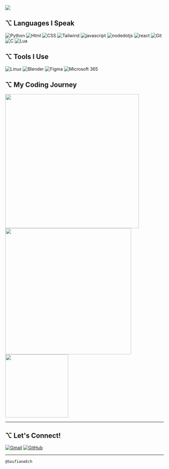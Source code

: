 <!-- ## ✦ Hey! -->

<div align="left" >

<!-- <img src="https://raw.githubusercontent.com/SoufianeEch/SoufianeEch/refs/heads/main/star.gif" alt="Coding Animation" width="250" align="right"> 

## ⌥ I'm **Soufiane**

✦ A passionate developer currently studying `Math and Applications`.  
✦ Bringing ideas to life.<br>
✦ I'm experienced with `Python`, `JavaScript`, `HTML`, and `CSS`. -->

</div>

![](https://komarev.com/ghpvc/?username=SoufianeEch&color=blue&theme=for-the-badge&style=for-the-badge)

## ⌥ **Languages I Speak**

![Python](https://img.shields.io/badge/Python-red?style=for-the-badge&logo=python&logoColor=white)
![Html](https://img.shields.io/badge/Html-red?style=for-the-badge&logo=HTML5&logoColor=white)
![CSS](https://img.shields.io/badge/Css-red?style=for-the-badge&logo=csswizardry&logoColor=white)
![Tailwind](https://img.shields.io/badge/tailwind-red?style=for-the-badge&logo=tailwindcss&logoColor=white)
![javascript](https://img.shields.io/badge/Javascript-red?style=for-the-badge&logo=javascript&logoColor=white)
![nodedotjs](https://img.shields.io/badge/NodeJs-red?style=for-the-badge&logo=nodedotjs&logoColor=white)
![react](https://img.shields.io/badge/react-red?style=for-the-badge&logo=react&logoColor=white)
![Git](https://img.shields.io/badge/Git-red?style=for-the-badge&logo=git&logoColor=white)
![C](https://img.shields.io/badge/-red?style=for-the-badge&logo=c&logoColor=white)
![Lua](https://img.shields.io/badge/Lua-red?style=for-the-badge&logo=Lua&logoColor=white)

## ⌥ **Tools I Use**

<!-- ![VSCode](https://img.shields.io/badge/VS%20-Code-white.svg?logo=visual-studio-code) -->
![Linux](https://img.shields.io/badge/Linux-fafafa?style=for-the-badge&logo=linux&logoColor=black)
![Blender](https://img.shields.io/badge/Blender-fafafa?style=for-the-badge&logo=blender&logoColor=black)
![Figma](https://img.shields.io/badge/Figma-fafafa?style=for-the-badge&logo=figma&logoColor=black)
![Microsoft 365](https://img.shields.io/badge/Microsoft_365-fafafa?style=for-the-badge&logo=microsoft-office&logoColor=black)

<!--
## ⌥ **Projects Showcase**

| Python                                                    | C                                                | Web Dev                                                                                       | Lua                                              |
| --------------------------------------------------------- | ------------------------------------------------ | --------------------------------------------------------------------------------------------- | ------------------------------------------------ |
| [🔗 ASCII art](https://github.com/SoufianeEch/ascii-art/) | [🔗 Coming Soon](https://github.com/SoufianeEch) | [🔗 Pokemon Search](https://github.com/SoufianeEch/pokemonSearch/tree/main/pokemon-seach-img) | [🔗 Coming Soon](https://github.com/SoufianeEch) |
-->

## ⌥ **My Coding Journey**
<div>
<img src="https://github-readme-streak-stats.herokuapp.com?user=SoufianeEch&theme=default&hide_border=true&date_format=M%20j%5B%2C%20Y%5D&count_private=true&ring=008000&fire=00FF00&currStreakLabel=006400" width="425" />
<img src="https://github-readme-stats.vercel.app/api?username=SoufianeEch&show_icons=true&theme=default&hide_border=true&count_private=true&title_color=006400&icon_color=008000&text_color=333333&bg_color=ffffff"  width="400"/>
<img src="https://github-readme-stats.vercel.app/api/top-langs/?username=SoufianeEch&layout=compact&theme=default&hide_border=true&count_private=true&title_color=006400&text_color=333333&bg_color=ffffff" height="200"/>
</div>

<!-- ## ⌥ **What I'm Up To**

✦ **Increasing** my learning curve every week.  
✦ **Building** awesome projects.
-->
---

## ⌥ **Let's Connect!**

[![Gmail](https://img.shields.io/badge/Gmail-Say%20Hello-D14836?style=for-the-badge&logo=gmail&logoColor=white)](mailto:soufiane.ech.chouia@gmail.com)
[![GitHub](https://img.shields.io/badge/GitHub-Check%20Out%20My%20Work-181717?style=for-the-badge&logo=github&logoColor=white)](https://github.com/SoufianeEch)

---

`@SoufianeEch`

